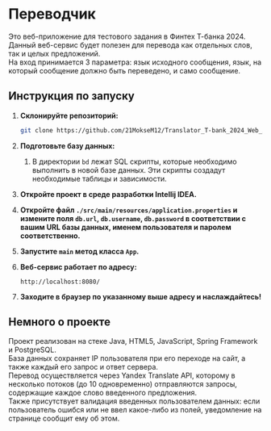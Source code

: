 # Переводчик

Это веб-приложение для тестового задания в Финтех Т-банка 2024.</br>Данный веб-сервис будет полезен для перевода как отдельных слов, так и целых предложений.</br>На вход принимается 3 параметра: язык исходного сообщения, язык, на который сообщение должно быть переведено, и само сообщение.

## Инструкция по запуску

1. **Склонируйте репозиторий:**
    ```bash
    git clone https://github.com/21MokseM12/Translator_T-bank_2024_Web_App
    ```

2. **Подготовьте базу данных:**
    1. В директории `bd` лежат SQL скрипты, которые необходимо выполнить в новой базе данных. Эти скрипты создадут необходимые таблицы и зависимости.

3. **Откройте проект в среде разработки Intellij IDEA.**

4. **Откройте файл `./src/main/resources/application.properties` и измените поля `db.url`, `db.username`, `db.password` в соответствии с вашим URL базы данных, именем пользователя и паролем соответственно.**

5. **Запустите `main` метод класса `App`.**

6. **Веб-сервис работает по адресу:**
    ```
    http://localhost:8080/
    ```

7. **Заходите в браузер по указанному выше адресу и наслаждайтесь!**

## Немного о проекте

Проект реализован на стеке Java, HTML5, JavaScript, Spring Framework и PostgreSQL.</br>База данных сохраняет IP пользователя при его переходе на сайт, а также каждый его запрос и ответ сервера.</br>Перевод осуществляется через Yandex Translate API, которому в несколько потоков (до 10 одновременно) отправляются запросы, содержащие каждое слово введенного предложения.</br>Также присутствует валидация введенных пользователем данных: если пользователь ошибся или не ввел какое-либо из полей, уведомление на странице сообщит ему об этом.
